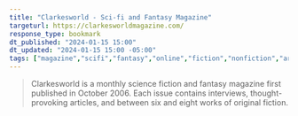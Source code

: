 ```yaml
---
title: "Clarkesworld - Sci-fi and Fantasy Magazine"
targeturl: https://clarkesworldmagazine.com/
response_type: bookmark
dt_published: "2024-01-15 15:00"
dt_updated: "2024-01-15 15:00 -05:00"
tags: ["magazine","scifi","fantasy","online","fiction","nonfiction","art"]
---
```


> Clarkesworld is a monthly science fiction and fantasy magazine first published in October 2006. Each issue contains interviews, thought-provoking articles, and between six and eight works of original fiction.
